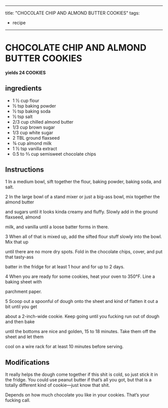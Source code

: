 
---
title: "CHOCOLATE CHIP AND ALMOND BUTTER COOKIES"
tags:
  - recipe
---

# CHOCOLATE CHIP AND ALMOND BUTTER COOKIES

#### yields  24 COOKIES

## ingredients
* 1 ½ cup flour
* ½ tsp baking powder
* ½ tsp baking soda
* ½ tsp salt
* 2/3 cup chilled almond butter
* 1/3 cup brown sugar
* 1/3 cup white sugar
* 2 TBL ground flaxseed
* ¾ cup almond milk
* 1 ½ tsp vanilla extract
* 0.5 to 2⁄3 cup semisweet chocolate chips

## Instructions

1 In a medium bowl, sift together the flour, baking powder, baking soda, and salt.

2 In the large bowl of a stand mixer or just a big-ass bowl, mix together the almond butter

and sugars until it looks kinda creamy and fluffy. Slowly add in the ground flaxseed, almond

milk, and vanilla until a loose batter forms in there.

3 When all of that is mixed up, add the sifted flour stuff slowly into the bowl. Mix that up

until there are no more dry spots. Fold in the chocolate chips, cover, and put that tasty-ass

batter in the fridge for at least 1 hour and for up to 2 days.

4 When you are ready for some cookies, heat your oven to 350°F. Line a baking sheet with

parchment paper.

5 Scoop out a spoonful of dough onto the sheet and kind of flatten it out a bit until you get

about a 2-inch-wide cookie. Keep going until you fucking run out of dough and then bake

until the bottoms are nice and golden, 15 to 18 minutes. Take them off the sheet and let them

cool on a wire rack for at least 10 minutes before serving.



## Modifications
It really helps the dough come together if this shit is cold, so just stick it in the fridge. You could use peanut butter if that’s all you got, but that is a totally different kind of cookie—just know that shit.

 Depends on how much chocolate you like in your cookies. That’s your fucking call.




